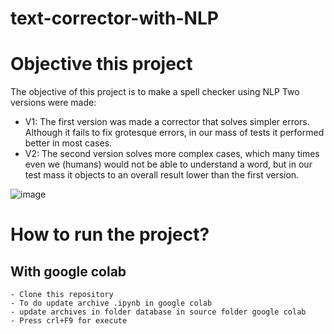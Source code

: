 # text-corrector-with-NLP

# Objective this project
  The objective of this project is to make a spell checker using NLP
  Two versions were made:
  - V1: The first version was made a corrector that solves simpler errors. Although it fails to fix grotesque errors, in our mass of tests it performed better in most cases.
  - V2: The second version solves more complex cases, which many times even we (humans) would not be able to understand a word, but in our test mass it objects to an overall result lower than the first version.

![image](https://user-images.githubusercontent.com/52472485/165582554-8f929355-bd16-4ef3-a60c-6f4c34d5e05f.png)


# How to run the project?
## With google colab
    - Clone this repository
    - To do update archive .ipynb in google colab
    - update archives in folder database in source folder google colab
    - Press crl+F9 for execute

